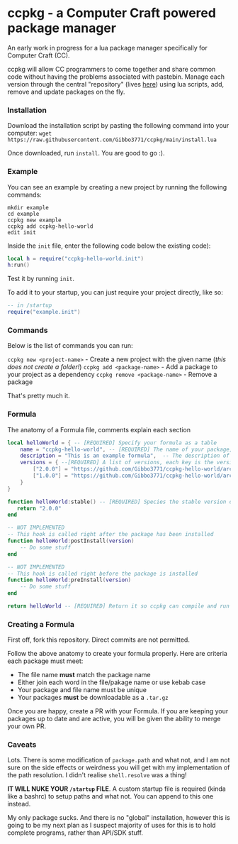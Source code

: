 # ccpkg - a Computer Craft powered package manager

An early work in progress for a lua package manager specifically for Computer Craft (CC).

ccpkg will allow CC programmers to come together and share common code without having the problems associated with pastebin. Manage each version through the central "repository" (lives [here](https://github.com/Gibbo3771/ccpkg/tree/main/formula)) using lua scripts, add, remove and update packages on the fly.

### Installation

Download the installation script by pasting the following command into your computer:
`wget https://raw.githubusercontent.com/Gibbo3771/ccpkg/main/install.lua`

Once downloaded, run `install`. You are good to go :).

### Example

You can see an example by creating a new project by running the following commands:
```
mkdir example
cd example
ccpkg new example
ccpkg add ccpkg-hello-world
edit init
```
Inside the `init` file, enter the following code below the existing code):

```lua
local h = require("ccpkg-hello-world.init")
h:run()
```
Test it by running `init`.

To add it to your startup, you can just require your project directly, like so:

```lua
-- in /startup
require("example.init")
```



### Commands
Below is the list of commands you can run:

`ccpkg new <project-name>` - Create a new project with the given name (*this does not create a folder!*)
`ccpkg add <package-name>` - Add a package to your project as a dependency
`ccpkg remove <package-name>` - Remove a package

That's pretty much it.

### Formula

The anatomy of a Formula file, comments explain each section

```lua
local helloWorld = { -- [REQUIRED] Specify your formula as a table
    name = "ccpkg-hello-world", -- [REQUIRED] The name of your package, this should match your filename
    description = "This is an example formula",  -- The description of your package
    versions = { --[REQUIRED] A list of versions, each key is the version number and the value is the url to the tarbal
        ["2.0.0"] = "https://github.com/Gibbo3771/ccpkg-hello-world/archive/2.0.0.tar.gz",
        ["1.0.0"] = "https://github.com/Gibbo3771/ccpkg-hello-world/archive/1.0.0.tar.gz"
    }
}

function helloWorld:stable() -- [REQUIRED] Species the stable version of your package
   return "2.0.0"
end

-- NOT IMPLEMENTED
-- This hook is called right after the package has been installed
function helloWorld:postInstall(version)
    -- Do some stuff
end

-- NOT IMPLEMENTED
-- This hook is called right before the package is installed
function helloWorld:preInstall(version)
    -- Do some stuff
end

return helloWorld -- [REQUIRED] Return it so ccpkg can compile and run it
```

### Creating a Formula

First off, fork this repository. Direct commits are not permitted.

Follow the above anatomy to create your formula properly. Here are criteria each package must meet:
* The file name **must** match the package name
* Either join each word in the file/pakage name or use kebab case
* Your package and file name must be unique
* Your packages **must** be downloadable as a `.tar.gz`

Once you are happy, create a PR with your Formula. If you are keeping your packages up to date and are active, you will be given the ability to merge your own PR.

### Caveats

Lots. There is some modification of `package.path` and what not, and I am not sure on the side effects or weirdness you will get with my implementation of the path resolution. I didn't realise `shell.resolve` was a thing!

**IT WILL NUKE YOUR `/startup` FILE**. A custom startup file is required (kinda like a bashrc) to setup paths and what not. You can append to this one instead.

My only package sucks. And there is no "global" installation, however this is going to be my next plan as I suspect majority of uses for this is to hold complete programs, rather than API/SDK stuff.

